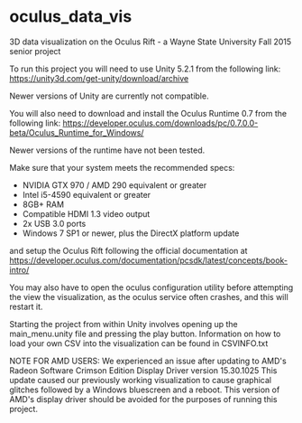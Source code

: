 # oculus_data_vis
3D data visualization on the Oculus Rift - a Wayne State University Fall 2015 senior project

To run this project you will need to use Unity 5.2.1 from the following link:
https://unity3d.com/get-unity/download/archive

Newer versions of Unity are currently not compatible.

You will also need to download and install the Oculus Runtime 0.7 from the following link:
https://developer.oculus.com/downloads/pc/0.7.0.0-beta/Oculus_Runtime_for_Windows/

Newer versions of the runtime have not been tested.

Make sure that your system meets the recommended specs:
- NVIDIA GTX 970 / AMD 290 equivalent or greater
- Intel i5-4590 equivalent or greater
- 8GB+ RAM
- Compatible HDMI 1.3 video output
- 2x USB 3.0 ports
- Windows 7 SP1 or newer, plus the DirectX platform update

and setup the Oculus Rift following the official documentation at
https://developer.oculus.com/documentation/pcsdk/latest/concepts/book-intro/

You may also have to open the oculus configuration utility before attempting the view the visualization, as the oculus service often crashes, and this will restart it.

Starting the project from within Unity involves opening up the main_menu.unity file and pressing the play button. Information on how to load your own CSV into the visualization can be found in CSVINFO.txt

NOTE FOR AMD USERS: We experienced an issue after updating to AMD's Radeon Software Crimson Edition Display Driver version 15.30.1025
This update caused our previously working visualization to cause graphical glitches followed by a Windows bluescreen and a reboot. This version of AMD's display driver should be avoided for the purposes of running this project.
